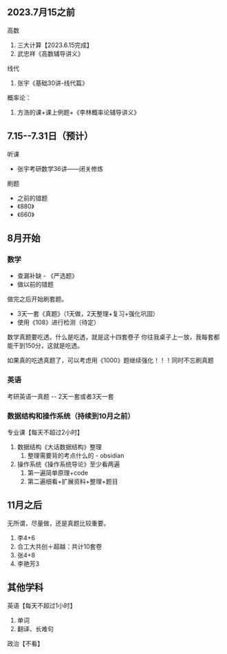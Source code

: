 ## 2023.7月15之前

高数
1. 三大计算【2023.6.15完成】
2. 武忠祥《高数辅导讲义》

线代
1.  张宇《基础30讲-线代篇》

概率论：
1. 方浩的课+课上例题+《李林概率论辅导讲义》

## 7.15--7.31日（预计）

听课

- 张宇考研数学36讲——闭关修炼

刷题

- 之前的错题
- 《880》
- 《660》

## 8月开始

### 数学

- 查漏补缺 - 《严选题》
- 做以前的错题

做完之后开始刷套题。

- 3天一套《真题》（1天做，2天整理+复习+强化巩固）
- 使用《108》进行检测（待定）

数学真题要吃透。什么是吃透，就是这十四套卷子 你往我桌子上一放，我每套都能干到150分，这就是吃透。

如果真的吃透真题了，可以考虑用《1000》题继续强化！！！同时不忘刷真题

### 英语

考研英语一真题 -- 2天一套或者3天一套

### 数据结构和操作系统（持续到10月之前）

专业课【每天不超过2小时】

1. 数据结构《大话数据结构》整理
	1. 整理需要背的考点什么的 - obsidian
2. 操作系统《操作系统导论》至少看两遍
	1. 第一遍简单原理+code
	2. 第二遍细看+扩展资料+整理+题目


## 11月之后

无所谓，尽量做，还是真题比较重要。

1. 李4+6
3. 合工大共创＋超越：共计10套卷
4. 张4+8
5. 李艳芳3

## 其他学科

英语【每天不超过1小时】
1. 单词
2. 翻译、长难句

政治【不看】
